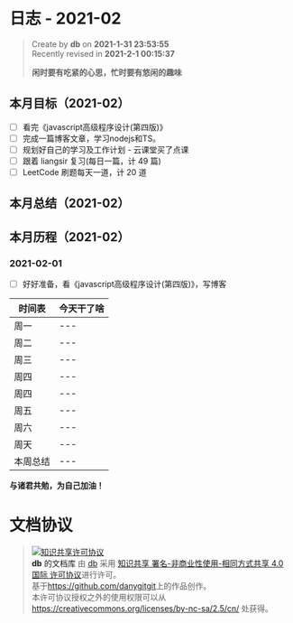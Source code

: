 # 日志 - 2021-02

> Create by **db** on **2021-1-31 23:53:55**  
> Recently revised in **2021-2-1 00:15:37**
>
> **闲时要有吃紧的心思，忙时要有悠闲的趣味**

## 本月目标（2021-02）

- [ ] 看完《javascript高级程序设计(第四版)》
- [ ] 完成一篇博客文章，学习nodejs和TS。
- [ ] 规划好自己的学习及工作计划 - 云课堂买了点课
- [ ] 跟着 liangsir 复习(每日一篇，计 49 篇)
- [ ] LeetCode 刷题每天一道，计 20 道

## 本月总结（2021-02）

## 本月历程（2021-02）

### 2021-02-01

- [ ] 好好准备，看《javascript高级程序设计(第四版)》，写博客

| 时间表   | 今天干了啥 |
| -------- | ---------- |
| 周一     | ---        |
| 周二     | ---        |
| 周三     | ---        |
| 周四     | ---        |
| 周四     | ---        |
| 周五     | ---        |
| 周六     | ---        |
| 周天     | ---        |
| 本周总结 | ---        |

**与诸君共勉，为自己加油！**

# 文档协议

> <a rel="license" href="http://creativecommons.org/licenses/by-nc-sa/4.0/"><img alt="知识共享许可协议" style="border-width:0" src="https://i.creativecommons.org/l/by-nc-sa/4.0/88x31.png" /></a><br /><a xmlns:dct="http://purl.org/dc/terms/" property="dct:title">**db** 的文档库</a> 由 <a xmlns:cc="http://creativecommons.org/ns#" href="db" property="cc:attributionName" rel="cc:attributionURL">db</a> 采用 <a rel="license" href="http://creativecommons.org/licenses/by-nc-sa/4.0/">知识共享 署名-非商业性使用-相同方式共享 4.0 国际 许可协议</a>进行许可。<br />基于<a xmlns:dct="http://purl.org/dc/terms/" href="https://github.com/danygitgit" rel="dct:source">https://github.com/danygitgit</a>上的作品创作。<br />本许可协议授权之外的使用权限可以从 <a xmlns:cc="http://creativecommons.org/ns#" href="https://creativecommons.org/licenses/by-nc-sa/2.5/cn/" rel="cc:morePermissions">https://creativecommons.org/licenses/by-nc-sa/2.5/cn/</a> 处获得。
